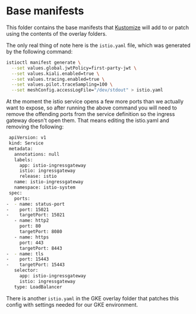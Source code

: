 # Base manifests

This folder contains the base manifests that [Kustomize](https://kustomize.io/) will add to or patch using the contents of the overlay folders.

The only real thing of note here is the `istio.yaml` file, which was generated by the following command:

```bash
istioctl manifest generate \
  --set values.global.jwtPolicy=first-party-jwt \
  --set values.kiali.enabled=true \
  --set values.tracing.enabled=true \
  --set values.pilot.traceSampling=100 \
  --set meshConfig.accessLogFile="/dev/stdout" > istio.yaml
```

At the moment the istio service opens a few more ports than we actually want to expose, so after running the above command you will need to remove the offending ports from the service definition so the ingress gateway doesn't open them. That means editing the istio.yaml and removing the following:

```bash
 apiVersion: v1
 kind: Service
 metadata:
   annotations: null
   labels:
     app: istio-ingressgateway
     istio: ingressgateway
     release: istio
   name: istio-ingressgateway
   namespace: istio-system
 spec:
   ports:
-  - name: status-port
-    port: 15021
-    targetPort: 15021
   - name: http2
     port: 80
     targetPort: 8080
   - name: https
     port: 443
     targetPort: 8443
-  - name: tls
-    port: 15443
-    targetPort: 15443
   selector:
     app: istio-ingressgateway
     istio: ingressgateway
   type: LoadBalancer
```

There is another `istio.yaml` in the GKE overlay folder that patches this config with settings needed for our GKE environment.

